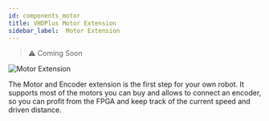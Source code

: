 ```yaml
---
id: components_motor
title: VHDPlus Motor Extension
sidebar_label:  Motor Extension
---
```


> :warning: Coming Soon

![Motor Extension](/img/extensions/CRUVILS.webp)

The Motor and Encoder extension is the first step for your own robot. It supports most of the motors you can buy and allows to connect an encoder, so you can profit from the FPGA and keep track of the current speed and driven distance.
